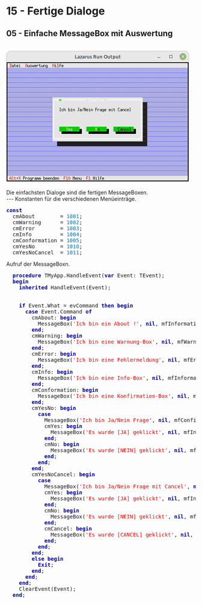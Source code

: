 # 15 - Fertige Dialoge
## 05 - Einfache MessageBox mit Auswertung
<br>
<img src="image.png" alt="Selfhtml"><br><br>
Die einfachsten Dialoge sind die fertigen MessageBoxen.<br>
---
Konstanten für die verschiedenen Menüeinträge.<br>
<pre><code=pascal><b><font color="0000BB">const</font></b>
  cmAbout        = <font color="#0077BB">1001</font>;
  cmWarning      = <font color="#0077BB">1002</font>;
  cmError        = <font color="#0077BB">1003</font>;
  cmInfo         = <font color="#0077BB">1004</font>;
  cmConformation = <font color="#0077BB">1005</font>;
  cmYesNo        = <font color="#0077BB">1010</font>;
  cmYesNoCancel  = <font color="#0077BB">1011</font>;</code></pre>
Aufruf der MessageBoxn.<br>
<pre><code=pascal>  <b><font color="0000BB">procedure</font></b> TMyApp.HandleEvent(<b><font color="0000BB">var</font></b> Event: TEvent);
  <b><font color="0000BB">begin</font></b>
    <b><font color="0000BB">inherited</font></b> HandleEvent(Event);
<br>
    <b><font color="0000BB">if</font></b> Event.What = evCommand <b><font color="0000BB">then</font></b> <b><font color="0000BB">begin</font></b>
      <b><font color="0000BB">case</font></b> Event.Command <b><font color="0000BB">of</font></b>
        cmAbout: <b><font color="0000BB">begin</font></b>
          MessageBox(<font color="#FF0000">'Ich bin ein About !'</font>, <b><font color="0000BB">nil</font></b>, mfInformation + mfOkButton);
        <b><font color="0000BB">end</font></b>;
        cmWarning: <b><font color="0000BB">begin</font></b>
          MessageBox(<font color="#FF0000">'Ich bin eine Warnung-Box'</font>, <b><font color="0000BB">nil</font></b>, mfWarning + mfOkButton);
        <b><font color="0000BB">end</font></b>;
        cmError: <b><font color="0000BB">begin</font></b>
          MessageBox(<font color="#FF0000">'Ich bin eine Fehlermeldung'</font>, <b><font color="0000BB">nil</font></b>, mfError + mfOkButton);
        <b><font color="0000BB">end</font></b>;
        cmInfo: <b><font color="0000BB">begin</font></b>
          MessageBox(<font color="#FF0000">'Ich bin eine Info-Box'</font>, <b><font color="0000BB">nil</font></b>, mfInformation + mfOkButton);
        <b><font color="0000BB">end</font></b>;
        cmConformation: <b><font color="0000BB">begin</font></b>
          MessageBox(<font color="#FF0000">'Ich bin eine Konfirmation-Box'</font>, <b><font color="0000BB">nil</font></b>, mfConfirmation + mfOkButton);
        <b><font color="0000BB">end</font></b>;
        cmYesNo: <b><font color="0000BB">begin</font></b>
          <b><font color="0000BB">case</font></b>
            MessageBox(<font color="#FF0000">'Ich bin Ja/Nein Frage'</font>, <b><font color="0000BB">nil</font></b>, mfConfirmation + mfYesButton + mfNoButton) <b><font color="0000BB">of</font></b>
            cmYes: <b><font color="0000BB">begin</font></b>
              MessageBox(<font color="#FF0000">'Es wurde [JA] geklickt'</font>, <b><font color="0000BB">nil</font></b>, mfInformation + mfOkButton);
            <b><font color="0000BB">end</font></b>;
            cmNo: <b><font color="0000BB">begin</font></b>
              MessageBox(<font color="#FF0000">'Es wurde [NEIN] geklickt'</font>, <b><font color="0000BB">nil</font></b>, mfInformation + mfOkButton);
            <b><font color="0000BB">end</font></b>;
          <b><font color="0000BB">end</font></b>;
        <b><font color="0000BB">end</font></b>;
        cmYesNoCancel: <b><font color="0000BB">begin</font></b>
          <b><font color="0000BB">case</font></b>
            MessageBox(<font color="#FF0000">'Ich bin Ja/Nein Frage mit Cancel'</font>, <b><font color="0000BB">nil</font></b>, mfConfirmation + mfYesButton + mfNoButton + mfCancelButton) <b><font color="0000BB">of</font></b>
            cmYes: <b><font color="0000BB">begin</font></b>
              MessageBox(<font color="#FF0000">'Es wurde [JA] geklickt'</font>, <b><font color="0000BB">nil</font></b>, mfInformation + mfOkButton);
            <b><font color="0000BB">end</font></b>;
            cmNo: <b><font color="0000BB">begin</font></b>
              MessageBox(<font color="#FF0000">'Es wurde [NEIN] geklickt'</font>, <b><font color="0000BB">nil</font></b>, mfInformation + mfOkButton);
            <b><font color="0000BB">end</font></b>;
            cmCancel: <b><font color="0000BB">begin</font></b>
              MessageBox(<font color="#FF0000">'Es wurde [CANCEL] geklickt'</font>, <b><font color="0000BB">nil</font></b>, mfInformation + mfOkButton);
            <b><font color="0000BB">end</font></b>;
          <b><font color="0000BB">end</font></b>;
        <b><font color="0000BB">end</font></b>;
        <b><font color="0000BB">else</font></b> <b><font color="0000BB">begin</font></b>
          <b><font color="0000BB">Exit</font></b>;
        <b><font color="0000BB">end</font></b>;
      <b><font color="0000BB">end</font></b>;
    <b><font color="0000BB">end</font></b>;
    ClearEvent(Event);
  <b><font color="0000BB">end</font></b>;</code></pre>
<br>
